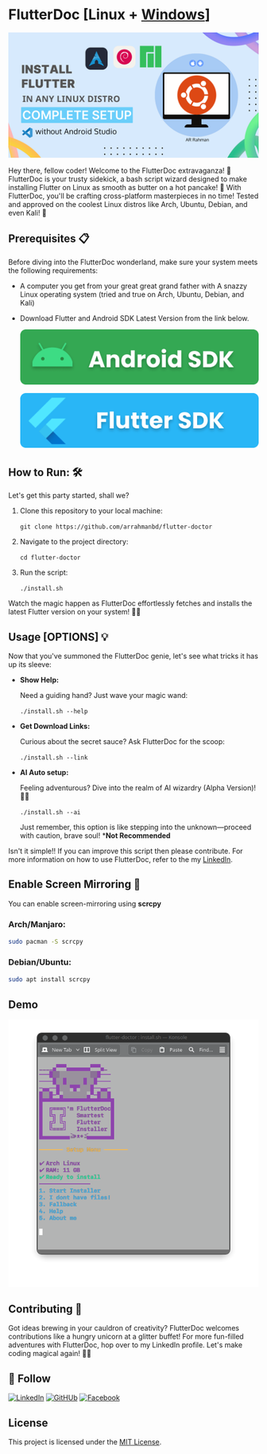 FlutterDoc [Linux + [Windows](windows/)]
==========

![FlutterDoctor](assets/banner_linux.png)

Hey there, fellow coder! Welcome to the FlutterDoc extravaganza! 🎉 FlutterDoc is your trusty sidekick, a bash script wizard designed to make installing Flutter on Linux as smooth as butter on a hot pancake! 🥞 With FlutterDoc, you'll be crafting cross-platform masterpieces in no time! Tested and approved on the coolest Linux distros like Arch, Ubuntu, Debian, and even Kali! 🐧

Prerequisites 📋
-------------


Before diving into the FlutterDoc wonderland, make sure your system meets the following requirements:

*  A computer you get from your great great grand father with A snazzy Linux operating system (tried and true on Arch, Ubuntu, Debian, and Kali)
*  Download Flutter and Android SDK Latest Version from the link below.

    [![FlutterDoctor](assets/android_sdk.png)](https://github.com/arrahmanbd/flutter-doctor/releases/download/sdk_linux_v.1.0/Sdk.tar.xz)

    [![FlutterDoctor](assets/flutter_sdk.png)](https://docs.flutter.dev/release/archive?tab=linux)


How to Run: 🛠️
------------

Let's get this party started, shall we?


1.  Clone this repository to your local machine:
    
    `git clone https://github.com/arrahmanbd/flutter-doctor`
    
2.  Navigate to the project directory:
    
    `cd flutter-doctor`
    
3.  Run the script:
    
    `./install.sh`
    
Watch the magic happen as FlutterDoc effortlessly fetches and installs the latest Flutter version on your system! 🎩✨
    

Usage [OPTIONS] 💡
-----

Now that you've summoned the FlutterDoc genie, let's see what tricks it has up its sleeve:

*   **Show Help:**
    
    Need a guiding hand? Just wave your magic wand:
    
    `./install.sh --help`
    
*   **Get Download Links:**
  
    Curious about the secret sauce? Ask FlutterDoc for the scoop:
    
    `./install.sh --link`
    
*   **AI Auto setup:**
    
     Feeling adventurous? Dive into the realm of AI wizardry (Alpha Version)! 🤖✨
    
    `./install.sh --ai`
    
    Just remember, this option is like stepping into the unknown—proceed with caution, brave soul!  ***Not Recommended**
    

Isn't it simple!! If you can improve this script then please contribute. For more information on how to use FlutterDoc, refer to the my [LinkedIn](https://linkedin.com/in/arrahmanbd).

## Enable Screen Mirroring 📱
You can enable screen-mirroring using <b>scrcpy</b>
### Arch/Manjaro:
```bash
sudo pacman -S scrcpy
```
### Debian/Ubuntu:
```bash
sudo apt install scrcpy
```



Demo
-----------

![Script execution](assets/screenshot.png)


Contributing 🎁
------------

Got ideas brewing in your cauldron of creativity? FlutterDoc welcomes contributions like a hungry unicorn at a glitter buffet! For more fun-filled adventures with FlutterDoc, hop over to my LinkedIn profile. Let's make coding magical again! 🦄✨


## 🚀  Follow
[![LinkedIn](https://img.shields.io/badge/linkedin-0A66C2?style=for-the-badge&logo=linkedin&logoColor=white)](https://www.linkedin.com/in/arrahmanbd)
[![GitHUb](https://img.shields.io/badge/Github-22272e?style=for-the-badge&logo=github&logoColor=white)](https://www.github.com/arrahmanbd)
[![Facebook](https://img.shields.io/badge/Facebook-0A66C2?style=for-the-badge&logo=facebook&logoColor=white)](https://www.facebook.com/arrahman.dev)

License
-------

This project is licensed under the [MIT License](LICENSE).